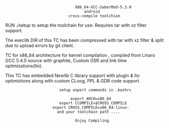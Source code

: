                                    X86_64-GCC-SaberMod-5.3.0 
                                       android
                                cross-compile toolchian

RUN ./setup to setup the toolchain for use. Requires tar with xz filter support.

The execlib DIR of this TC has been compressed with tar with xz filter & split due to upload errors by git client.

TC for x86_64 architecture for kernel compilation , compiled from Linaro GCC 5.4.0 source with graphite, Custom GSR and link time optimizations(lto).

This TC has embedded Newlib C library support with plugin & lto optimiztions along with custom CLoog, PPL & GDB code support.


                            setup export commands in .bashrc

                                 export ARCH=x86_64
                            export CCOMPILE=$CROSS_COMPILE
                         export CROSS_COMPILE=x86_64-linux-
                           and your toolchain path ....
                          
                                   Enjoy Compiling
